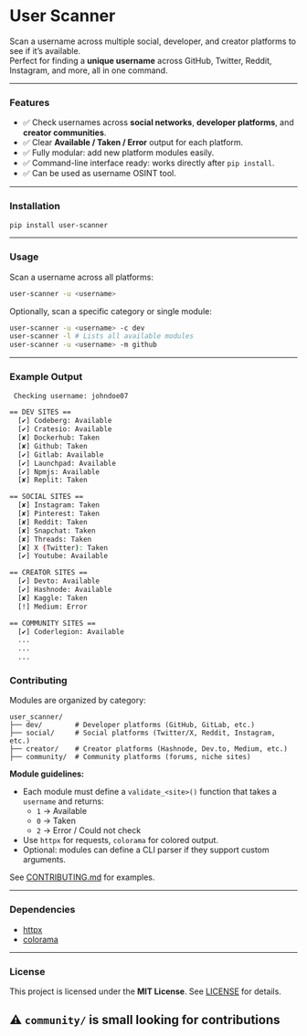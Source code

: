 # User Scanner

Scan a username across multiple social, developer, and creator platforms to see if it’s available.  
Perfect for finding a **unique username** across GitHub, Twitter, Reddit, Instagram, and more, all in one command.

---

### Features

- ✅ Check usernames across **social networks**, **developer platforms**, and **creator communities**.
- ✅ Clear **Available / Taken / Error** output for each platform.
- ✅ Fully modular: add new platform modules easily.
- ✅ Command-line interface ready: works directly after `pip install`.
- ✅ Can be used as username OSINT tool.
---

### Installation

```bash
pip install user-scanner
```

---

### Usage

Scan a username across all platforms:

```bash
user-scanner -u <username>
```
Optionally, scan a specific category or single module:

```bash
user-scanner -u <username> -c dev
user-scanner -l # Lists all available modules
user-scanner -u <username> -m github

```
---
### Example Output 
```bash
 Checking username: johndoe07

== DEV SITES ==
  [✔] Codeberg: Available
  [✔] Cratesio: Available
  [✘] Dockerhub: Taken
  [✘] Github: Taken
  [✔] Gitlab: Available
  [✔] Launchpad: Available
  [✔] Npmjs: Available
  [✘] Replit: Taken

== SOCIAL SITES ==
  [✘] Instagram: Taken
  [✘] Pinterest: Taken
  [✘] Reddit: Taken
  [✘] Snapchat: Taken
  [✘] Threads: Taken
  [✘] X (Twitter): Taken
  [✔] Youtube: Available

== CREATOR SITES ==
  [✔] Devto: Available
  [✔] Hashnode: Available
  [✘] Kaggle: Taken
  [!] Medium: Error

== COMMUNITY SITES ==
  [✔] Coderlegion: Available
  ...
  ...
  ...
```
### Contributing

Modules are organized by category:

```
user_scanner/
├── dev/        # Developer platforms (GitHub, GitLab, etc.)
├── social/     # Social platforms (Twitter/X, Reddit, Instagram, etc.)
├── creator/    # Creator platforms (Hashnode, Dev.to, Medium, etc.)
├── community/  # Community platforms (forums, niche sites)
```

**Module guidelines:**
- Each module must define a `validate_<site>()` function that takes a `username` and returns:
  - `1` → Available  
  - `0` → Taken  
  - `2` → Error / Could not check
- Use `httpx` for requests, `colorama` for colored output.
- Optional: modules can define a CLI parser if they support custom arguments.

See [CONTRIBUTING.md](CONTRIBUTING.md) for examples.

---

### Dependencies
- [httpx](https://pypi.org/project/httpx/)
- [colorama](https://pypi.org/project/colorama/)

---

### License

This project is licensed under the **MIT License**. See [LICENSE](LICENSE) for details.

## ⚠️ `community/` is small looking for contributions
